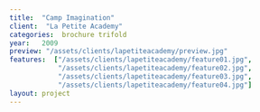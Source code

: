 ```yaml
---
title:  "Camp Imagination"
client:  "La Petite Academy"
categories:  brochure trifold
year:   2009
preview: "/assets/clients/lapetiteacademy/preview.jpg"
features:  ["/assets/clients/lapetiteacademy/feature01.jpg",
            "/assets/clients/lapetiteacademy/feature02.jpg",
            "/assets/clients/lapetiteacademy/feature03.jpg",
            "/assets/clients/lapetiteacademy/feature04.jpg"]
layout: project            
---
```

